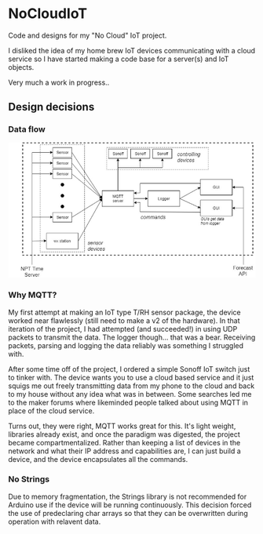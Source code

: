 # NoCloudIoT

Code and designs for my "No Cloud" IoT project.

I disliked the idea of my home brew IoT devices communicating with a cloud service so I have started making a code base for a server(s) and IoT objects. 

Very much a work in progress..

## Design decisions

### Data flow

![Data flow](https://raw.githubusercontent.com/radmagnetman/NoCloudIoT/master/data_flow_diagram.jpg)


### Why MQTT?

My first attempt at making an IoT type T/RH sensor package, the device worked near flawlessly (still need to make a v2 of the hardware). In that iteration of the project, I had attempted (and succeeded!) in using UDP packets to transmit the data. The logger though... that was a bear. Receiving packets, parsing and logging the data reliably was something I struggled with. 

After some time off of the project, I ordered a simple Sonoff IoT switch just to tinker with. The device wants you to use a cloud based service and it just squigs me out freely transmitting data from my phone to the cloud and back to my house without any idea what was in between. Some searches led me to the maker forums where likeminded people talked about using MQTT in place of the cloud service.

Turns out, they were right, MQTT works great for this. It's light weight, libraries already exist, and once the paradigm was digested, the project became compartmentalized. Rather than keeping a list of devices in the network and what their IP address and capabilities are, I can just build a device, and the device encapsulates all the commands. 

### No Strings

Due to memory fragmentation, the Strings library is not recommended for Arduino use if the device will be running continuously. This decision forced the use of predeclaring char arrays so that they can be overwritten during operation with relavent data. 
